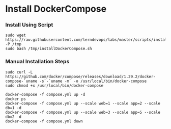 # Install DockerCompose

### Install Using Script 
``` 
sudo wget https://raw.githubusercontent.com/lerndevops/labs/master/scripts/installDockerCompose.sh -P /tmp
sudo bash /tmp/installDockerCompose.sh
```
### Manual Installation Steps 
```
sudo curl -L https://github.com/docker/compose/releases/download/1.29.2/docker-compose-`uname -s`-`uname -m` -o /usr/local/bin/docker-compose
sudo chmod +x /usr/local/bin/docker-compose
```


```
docker-compose -f compose.yml up -d
docker ps
docker-compose -f compose.yml up --scale web=1 --scale app=2 --scale db=1 -d
docker-compose -f compose.yml up --scale web=3 --scale app=5 --scale db=2 -d
docker-compose -f compose.yml down
```
